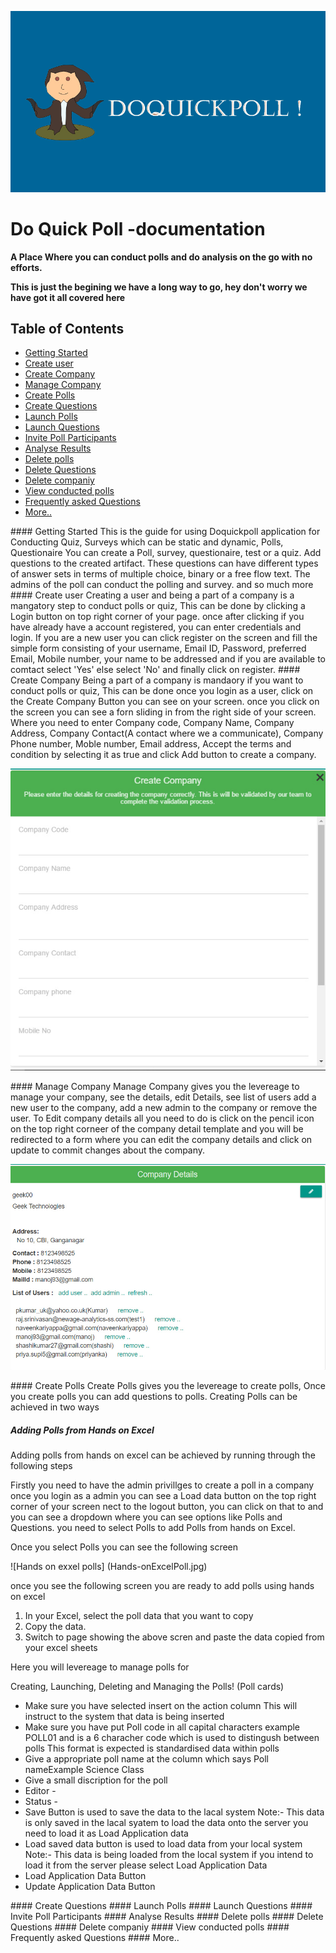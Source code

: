 ![Awesome Hacking](DoQuickPoll.jpg)
# Do Quick Poll -documentation
**A Place Where you can conduct polls and do analysis on the go with no efforts.**

**This is just the begining we have a long way to go, hey don't worry we have got it all covered here**

## Table of Contents

- [Getting Started](#Getting-Started)
- [Create user](#Create-user)
- [Create Company](#Create-Company)
- [Manage Company](#Manage-Company)
- [Create Polls](#Create-Polls)
- [Create Questions](#Create-Questions)
- [Launch Polls](#Launch-Polls)
- [Launch Questions](#Launch-Questions)
- [Invite Poll Participants](#Invite-Poll-Participants)
- [Analyse Results](#Analyse-Results)
- [Delete polls](#Delete-polls)
- [Delete Questions](#Delete-Questions)
- [Delete companiy](#Delete-companiy)
- [View conducted polls](#View-conducted-polls)
- [Frequently asked Questions](#Frequently-asked-Questions)
- [More..](#More)


<a name="Getting-Started"/>
#### Getting Started
This is the guide for using Doquickpoll application for Conducting Quiz, Surveys which can be static and dynamic, Polls, Questionaire
You can create a Poll, survey, questionaire, test or a quiz.
Add questions to the created artifact.
These questions can have different types of answer sets in terms of multiple choice, binary or a free flow text.
The admins of the poll can conduct the polling and survey. 
and so much more

<a name="Create-user"/>
#### Create user
Creating a user and being a part of a company is a mangatory step to conduct polls or quiz, This can be done by clicking a Login button on top right corner of your page. once after clicking if you have already have a account registered, you can enter credentials and login. If you are a new user you can click register on the screen and fill the simple form consisting of your username, Email ID, Password, preferred Email, Mobile number, your name to be addressed and if you are available to comtact select 'Yes' else select 'No' and finally click on register.

<a name="Create-Company"/>
#### Create Company
Being a part of a company is mandaory if you want to conduct polls or quiz, This can be done once you login as a user, click on the Create Company Button you can see on your screen. once you click on the screen you can see a forn sliding in from the right side of your screen. Where you need to enter Company code, Company Name, Company Address, Company Contact(A contact where we a communicate), Company Phone number, Moble number, Email address, Accept the terms and condition by selecting it as true and click Add button to create a company.

![Awesome Hacking](createCompany.jpg)

<a name="Manage-Company"/>
#### Manage Company
Manage Company gives you the levereage to manage your company, see the details, edit Details, see list of users add a new user to the company, add a new admin to the company or remove the user. To Edit company details all you need to do is click on the pencil icon on the top right corneer of the company detail template and you will be redirected to a form where you can edit the company details and click on update to commit changes about the company. 

![Awesome Hacking](manageCompany.jpg)

<a name="Create-Polls"/>
#### Create Polls
Create Polls gives you the levereage to create polls, Once you create polls you can add questions to polls. Creating Polls can be achieved in two ways
  
  ##### Adding Polls from Hands on Excel
  Adding polls from hands on excel can be achieved by running through the following steps
  
  Firstly you need to have the admin privillges to create a poll in a company
  once you login as a admin you can see a Load data button on the top right corner of your screen nect to the logout button, you can click on that to and you can see a dropdown where you can see options like Polls and Questions. you need to select Polls to add Polls from hands on Excel.
  
  Once you select Polls you can see the following screen 
  
  ![Hands on exxel polls] (Hands-onExcelPoll.jpg)
  
  once you see the following screen you are ready to add polls using hands on excel
1. In your Excel, select the poll data that you want to copy
2. Copy the data.
3. Switch to page showing the above scren and paste the data copied from your excel sheets 

Here you will levereage to manage polls for 

Creating, Launching, Deleting and Managing the Polls! (Poll cards)

- Make sure you have selected insert on the action column This will instruct to the system that data is being inserted
- Make sure you have put Poll code in all capital characters example POLL01 and is a 6 characher code which is used to distingush between polls This format is expected is standardised data within polls
- Give a appropriate poll name at the column which says Poll nameExample Science Class
- Give a small discription for the poll
- Editor -
- Status -
- Save Button is used to save the data to the lacal system Note:- This data is only saved in the lacal syatem to load the data onto the server you need to load it as Load Application data
- Load saved data button is used to load data from your local system Note:- This data is being loaded from the local system if you intend to load it from the server please select Load Application Data
- Load Application Data Button
- Update Application Data Button

<a name="Create-Questions"/>
#### Create Questions

<a name="Launch-Polls"/>
#### Launch Polls

<a name="Launch Questions"/>
#### Launch Questions

<a name="Invite-Poll-Participants"/>
#### Invite Poll Participants

<a name="Analyse-Results"/>
#### Analyse Results

<a name="Delete-polls"/>
#### Delete polls

<a name="Delete-Questions"/>
#### Delete Questions

<a name="Delete-companiy"/>
#### Delete companiy

<a name="View-conducted-polls"/>
#### View conducted polls

<a name="Frequently-asked-Questions"/>
#### Frequently asked Questions

<a name="More"/>
#### More..
